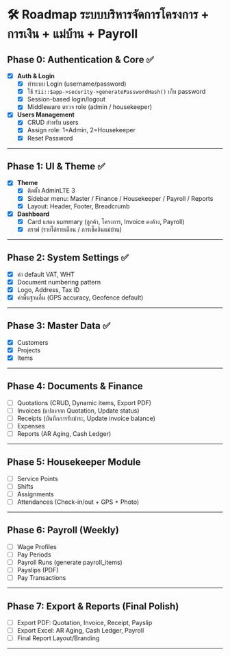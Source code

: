 # 🛠 Roadmap ระบบบริหารจัดการโครงการ + การเงิน + แม่บ้าน + Payroll

## Phase 0: Authentication & Core ✅
- [x] **Auth & Login**
  - [x] ทำระบบ Login (username/password)
  - [x] ใช้ `Yii::$app->security->generatePasswordHash()` เก็บ password
  - [x] Session-based login/logout
  - [x] Middleware ตรวจ role (admin / housekeeper)
- [x] **Users Management**
  - [x] CRUD สำหรับ users
  - [x] Assign role: 1=Admin, 2=Housekeeper
  - [x] Reset Password

---

## Phase 1: UI & Theme ✅
- [x] **Theme**
  - [x] ติดตั้ง AdminLTE 3 
  - [x] Sidebar menu: Master / Finance / Housekeeper / Payroll / Reports
  - [x] Layout: Header, Footer, Breadcrumb
- [x] **Dashboard**
  - [x] Card แสดง summary (ลูกค้า, โครงการ, Invoice คงค้าง, Payroll)
  - [x] กราฟ (รายได้รายเดือน / การเช็คอินแม่บ้าน)

---

## Phase 2: System Settings ✅
- [x] ค่า default VAT, WHT
- [x] Document numbering pattern  
- [x] Logo, Address, Tax ID
- [x] ค่าพื้นฐานอื่น (GPS accuracy, Geofence default)

---

## Phase 3: Master Data ✅
- [x] Customers
- [x] Projects  
- [x] Items

---

## Phase 4: Documents & Finance
- [ ] Quotations (CRUD, Dynamic items, Export PDF)
- [ ] Invoices (แปลงจาก Quotation, Update status)
- [ ] Receipts (บันทึกการรับชำระ, Update invoice balance)
- [ ] Expenses
- [ ] Reports (AR Aging, Cash Ledger)

---

## Phase 5: Housekeeper Module
- [ ] Service Points
- [ ] Shifts
- [ ] Assignments
- [ ] Attendances (Check-in/out + GPS + Photo)

---

## Phase 6: Payroll (Weekly)
- [ ] Wage Profiles
- [ ] Pay Periods
- [ ] Payroll Runs (generate payroll_items)
- [ ] Payslips (PDF)
- [ ] Pay Transactions

---

## Phase 7: Export & Reports (Final Polish)
- [ ] Export PDF: Quotation, Invoice, Receipt, Payslip
- [ ] Export Excel: AR Aging, Cash Ledger, Payroll
- [ ] Final Report Layout/Branding

---
